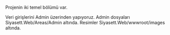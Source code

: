 Projenin iki temel bölümü var. 

Veri girişlerini Admin üzerinden yapıyoruz. Admin dosyaları  Siyasett.Web/Areas/Admin altında.
Resimler Siyasett.Web/wwwroot/images altında.
